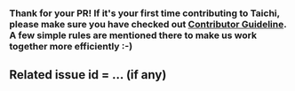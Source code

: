 ### Thank for your PR! If it's your first time contributing to Taichi, please make sure you have checked out [Contributor Guideline](https://taichi.readthedocs.io/en/latest/contributor_guide.html). A few simple rules are mentioned there to make us work together more efficiently :-)

## Related issue id = ... (if any)
